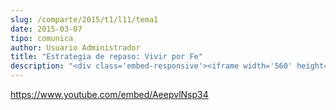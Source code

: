 ```yaml
---
slug: /comparte/2015/t1/l11/tema1
date: 2015-03-07
tipo: comunica
author: Usuario Administrador
title: "Estrategia de repaso: Vivir por Fe"
description: "<div class='embed-responsive'><iframe width='560' height='315' src='https://www.youtube.com/embed/AeepvlNsp34' frameborder='0' allowfullscreen></iframe></div>"
---
```


https://www.youtube.com/embed/AeepvlNsp34
